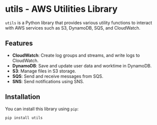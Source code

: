 # utils - AWS Utilities Library

`utils` is a Python library that provides various utility functions to interact with AWS services such as S3, DynamoDB, SQS, and CloudWatch.

## Features

- **CloudWatch**: Create log groups and streams, and write logs to CloudWatch.
- **DynamoDB**: Save and update user data and worktime in DynamoDB.
- **S3**: Manage files in S3 storage.
- **SQS**: Send and receive messages from SQS.
- **SNS**: Send notifications using SNS.

## Installation

You can install this library using `pip`:

```bash
pip install utils
